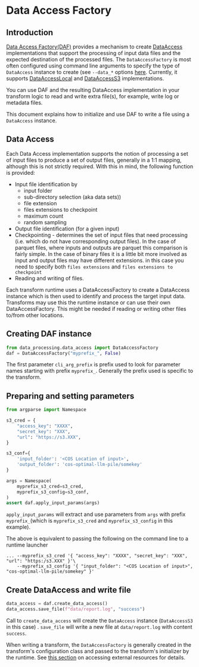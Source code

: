 # Data Access Factory 


## Introduction
[Data Access Factory(DAF)](../python/src/data_processing/data_access/data_access_factory.py) provides a mechanism to create 
[DataAccess](../python/src/data_processing/data_access/data_access.py) 
implementations that support
the processing of input data files and the expected destination
of the processed files.
The `DataAccessFactory` is most often configured using command line arguments
to specify the type of `DataAccess` instance to create
(see `--data_*` options [here](python-launcher-options.md).
Currently,  it supports
[DataAccessLocal](../python/src/data_processing/data_access/data_access_local.py)
and 
[DataAccessS3](../python/src/data_processing/data_access/data_access_s3.py)
implementations.

You can use DAF and the resulting DataAccess implementation in your transform logic to
read and write extra file(s), for example, write log or metadata files.

This document explains how to initialize and use DAF to write a file using a `DataAccess` instance. 

## Data Access 
Each Data Access implementation supports the notion of processing a
set of input files to produce a set of output files, generally in a 1:1 mapping, 
although this is not strictly required.
With this in mind, the following function is provided: 
* Input file identification by 
    * input folder 
    * sub-directory selection (aka data sets))
    * file extension
    * files extensions to checkpoint
    * maximum count
    * random sampling
* Output file identification (for a given input)
* Checkpointing  - determines the set of input files that need processing 
(i.e. which do not have corresponding output files). In the case of parquet files, where
inputs and outputs are parquet this comparison is fairly simple. In the case of binary
files it is a little bit more involved as input and output files may have different extensions.
in this case you need to specify both `files extensions` and `files extensions to checkpoint`  
* Reading and writing of files.

Each transform runtime uses a DataAccessFactory to create a DataAccess instance which
is then used to identify and process the target input data.
Transforms may use this the runtime instance or can use their own DataAccessFactory.
This might be needed if reading or writing other files to/from other locations.

## Creating DAF instance

```python
from data_processing.data_access import DataAccessFactory
daf = DataAccessFactory("myprefix_", False)
```
The first parameter `cli_arg_prefix` is prefix used to look for parameter names 
starting with prefix `myprefix_`. Generally the prefix used is specific to the
transform.

## Preparing and setting parameters 
```python
from argparse import Namespace

s3_cred = {
    "access_key": "XXXX",
    "secret_key": "XXX",
    "url": "https://s3.XXX",
}

s3_conf={
    'input_folder': '<COS Location of input>', 
    'output_folder': 'cos-optimal-llm-pile/somekey'
}

args = Namespace(
    myprefix_s3_cred=s3_cred,
    myprefix_s3_config=s3_conf,
)
assert daf.apply_input_params(args)

```
`apply_input_params` will extract and use parameters from `args` with 
prefix `myprefix_`(which is `myprefix_s3_cred` and `myprefix_s3_config` in this example).

The above is equivalent to passing the following on the command line to a runtime launcher
```shell
... --myprefix_s3_cred '{ "access_key": "XXXX", "secret_key": "XXX", "url": "https:/s3.XXX" }'\
    --myprefix_s3_config '{ "input_folder": "<COS Location of input>", "cos-optimal-llm-pile/somekey" }'
```

## Create DataAccess and write file 
```python
data_access = daf.create_data_access()
data_access.save_file(f"data/report.log", "success")
```

Call to `create_data_access` will create the `DataAccess` instance (`DataAccessS3` in this case) .
`save_file` will write a new file at `data/report.log` with content `success`.

When writing a transform, the `DataAccessFactory` is generally created in the
transform's configuration class and passed to the transform's initializer by the runtime. 
See [this section](transform-external-resources.md) on accessing external resources for details.